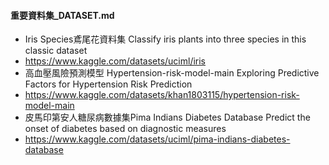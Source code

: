 #### 重要資料集_DATASET.md
- Iris Species鳶尾花資料集 Classify iris plants into three species in this classic dataset
- https://www.kaggle.com/datasets/uciml/iris
- 高血壓風險預測模型 Hypertension-risk-model-main Exploring Predictive Factors for Hypertension Risk Prediction
- https://www.kaggle.com/datasets/khan1803115/hypertension-risk-model-main
- 皮馬印第安人糖尿病數據集Pima Indians Diabetes Database Predict the onset of diabetes based on diagnostic measures
- https://www.kaggle.com/datasets/uciml/pima-indians-diabetes-database

